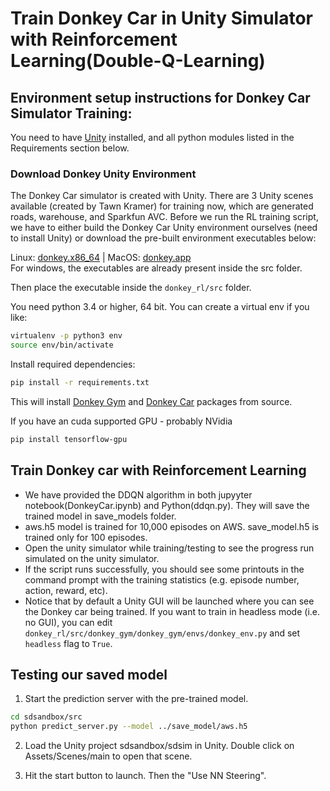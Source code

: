 # Train Donkey Car in Unity Simulator with Reinforcement Learning(Double-Q-Learning)

## Environment setup instructions for Donkey Car Simulator Training:

You need to have [Unity](https://unity3d.com/get-unity/download) installed, and all python modules listed in the Requirements section below.

### Download Donkey Unity Environment
The Donkey Car simulator is created with Unity. There are 3 Unity scenes available (created by Tawn Kramer) for training now, which are generated roads, warehouse, and Sparkfun AVC. Before we run the RL training script, we have to either build the Donkey Car Unity environment ourselves (need to install Unity) or download the pre-built environment executables below:

Linux: [donkey.x86_64](https://drive.google.com/file/d/1p5Sn27o7YJC2SUBatCfUSlt9t-8xatDw/view?usp=sharing) | MacOS: [donkey.app](https://drive.google.com/drive/folders/1qfFkxlBy-nST3qcJzSQboVpIquzPHmsL?usp=sharing)  
For windows, the executables are already present inside the src folder.

Then place the executable inside the `donkey_rl/src` folder. 

You need python 3.4 or higher, 64 bit. You can create a virtual env if you like:
```bash
virtualenv -p python3 env
source env/bin/activate
```
Install required dependencies:
```bash
pip install -r requirements.txt
```

This will install [Donkey Gym](https://github.com/tawnkramer/donkey_gym) and [Donkey Car](https://github.com/tawnkramer/donkey) packages from source.

If you have an cuda supported GPU - probably NVidia
```bash
pip install tensorflow-gpu
```


## Train Donkey car with Reinforcement Learning

- We have provided the DDQN algorithm in both jupyyter notebook(DonkeyCar.ipynb) and Python(ddqn.py). They will save the trained model in save_models folder.
- aws.h5 model is trained for 10,000 episodes on AWS. save_model.h5 is trained only for 100 episodes.
- Open the unity simulator while training/testing to see the progress run simulated on the unity simulator.
- If the script runs successfully, you should see some printouts in the command prompt with the training statistics (e.g. episode number, action, reward, etc). 
- Notice that by default a Unity GUI will be launched where you can see the Donkey car being trained. If you want to train in headless mode (i.e. no GUI), you can edit `donkey_rl/src/donkey_gym/donkey_gym/envs/donkey_env.py` and set `headless` flag to `True`.

## Testing our saved model

1) Start the prediction server with the pre-trained model.

```bash
cd sdsandbox/src
python predict_server.py --model ../save_model/aws.h5
```
2) Load the Unity project sdsandbox/sdsim in Unity. Double click on Assets/Scenes/main to open that scene.  

3) Hit the start button to launch. Then the "Use NN Steering".  
